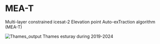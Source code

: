 # MEA-T
Multi-layer constrained icesat-2 Elevation point Auto-exTraction algorithm (MEA-T)

![Thames_output](https://github.com/user-attachments/assets/fb7a4251-efd2-4119-880f-3abd24768002)
Thames esturay during 2019-2024
